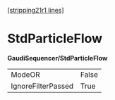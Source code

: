 [[stripping21r1 lines]](./stripping21r1-commonparticles)

# StdParticleFlow

**GaudiSequencer/StdParticleFlow**

|                    |       |
|--------------------|-------|
| ModeOR             | False |
| IgnoreFilterPassed | True  |
